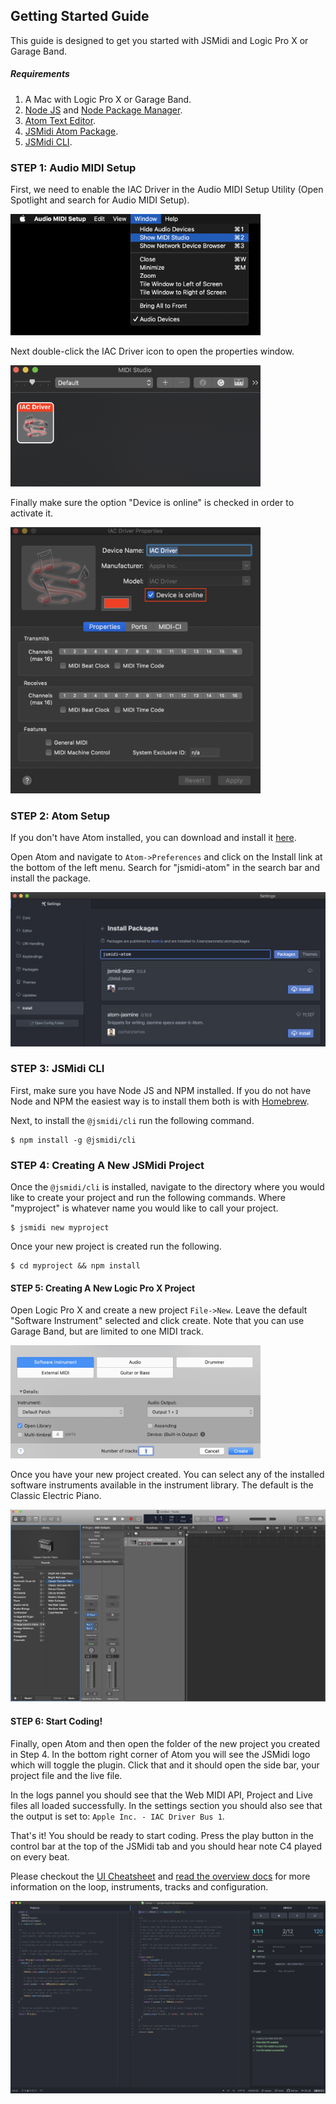 ## Getting Started Guide

This guide is designed to get you started with JSMidi and Logic Pro X or
Garage Band.

##### Requirements

1. A Mac with Logic Pro X or Garage Band.
2. [Node JS](https://nodejs.org) and [Node Package Manager](https://www.npmjs.com).
3. [Atom Text Editor](https://atom.io).
4. [JSMidi Atom Package](https://atom.io/packages/jsmidi-atom).
5. [JSMidi CLI](https://github.com/aaronats/jsmidi-cli).

### STEP 1: Audio MIDI Setup

First, we need to enable the IAC Driver in the Audio MIDI Setup Utility (Open Spotlight
and search for Audio MIDI Setup).

<img src="assets/audio-midi-setup.png" width="400" alt="midi-setup" />

Next double-click the IAC Driver icon to open the properties window.

<img src="assets/iac-icon.png" width="400" alt="midi-setup" />

Finally make sure the option "Device is online" is checked in order to activate it.

<img src="assets/iac-bus-setup.png" width="400" alt="iac-bus-setup" />

### STEP 2: Atom Setup

If you don't have Atom installed, you can download and install it [here](https://atom.io).

Open Atom and navigate to ``Atom->Preferences`` and click on the Install link at the bottom of
the left menu. Search for "jsmidi-atom" in the search bar and install the package.

<img src="assets/jsmidi-plugin-install.png" alt="midi-setup" />

### STEP 3: JSMidi CLI

First, make sure you have Node JS and NPM installed. If you do not have Node and NPM
the easiest way is to install them both is with [Homebrew](https://brew.sh/).

Next, to install the `@jsmidi/cli` run the following command.

```
$ npm install -g @jsmidi/cli
```

### STEP 4: Creating A New JSMidi Project

Once the `@jsmidi/cli` is installed, navigate to the directory where you would like to create
your project and run the following commands. Where "myproject" is whatever name you
would like to call your project.

```
$ jsmidi new myproject
```

Once your new project is created run the following.

```
$ cd myproject && npm install
```

#### STEP 5: Creating A New Logic Pro X Project

Open Logic Pro X and create a new project `File->New`. Leave the default
"Software Instrument" selected and click create. Note that you can use Garage Band,
but are limited to one MIDI track.

<img src="assets/new-logic-project.png" width="400" alt="new-logic-project" />


Once you have your new project created. You can select any of the installed software
instruments available in the instrument library. The default is the Classic Electric
Piano.

<img src="assets/logic-project.png" alt="logic-project" />

#### STEP 6: Start Coding!

Finally, open Atom and then open the folder of the new project you created in Step 4.
In the bottom right corner of Atom you will see the JSMidi logo which will toggle the
plugin. Click that and it should open the side bar, your project file and the live file.

In the logs pannel you should see that the Web MIDI API, Project and Live files all
loaded successfully. In the settings section you should also see that the output is
set to: `Apple Inc. - IAC Driver Bus 1`.

That's it! You should be ready to start coding. Press the play button in the control bar
at the top of the JSMidi tab and you should hear note C4 played on every beat.

Please checkout the [UI Cheatsheet](https://github.com/aaronats/jsmidi-atom) and
[read the overview docs](https://github.com/aaronats/jsmidi#jsmidi-overview) for
more information on the loop, instruments, tracks and configuration.

<img src="assets/jsmidi-atom.png" alt="jsmidi-atom" />
